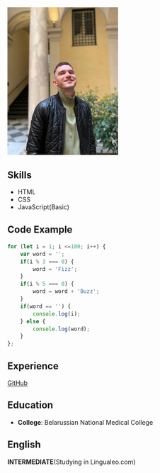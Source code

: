 <img src="./img/myPhoto.jpg" width="250px">

## Skills
+ HTML
+ CSS
+ JavaScript(Basic)

## Code Example
```JavaScript
for (let i = 1; i <=100; i++) {
    var word = '';
    if(i % 3 === 0) {
        word = 'Fizz';
    } 
    if(i % 5 === 0) {
        word = word + 'Buzz';
    }
    if(word == '') {
        console.log(i);
    } else {
        console.log(word);
    }
};
```
## Experience
[GitHub](https://daniultras.github.io/rsschool-cv/cv)

## Education
+ **College**: Belarussian National Medical College

## English
**INTERMEDIATE**(Studying in Lingualeo.com)